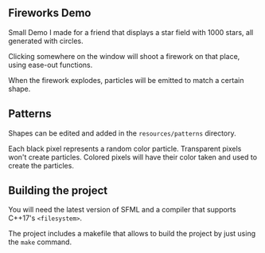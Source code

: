 Fireworks Demo
-----------------

Small Demo I made for a friend that displays a star field with 1000 stars, all generated with circles.

Clicking somewhere on the window will shoot a firework on that place, using ease-out functions.

When the firework explodes, particles will be emitted to match a certain shape.

Patterns
---------

Shapes can be edited and added in the `resources/patterns` directory.

Each black pixel represents a random color particle. Transparent pixels won't create particles. Colored pixels will have their color taken and used to create the particles.

Building the project
---------------------

You will need the latest version of SFML and a compiler that supports C++17's `<filesystem>`.

The project includes a makefile that allows to build the project by just using the `make` command.
